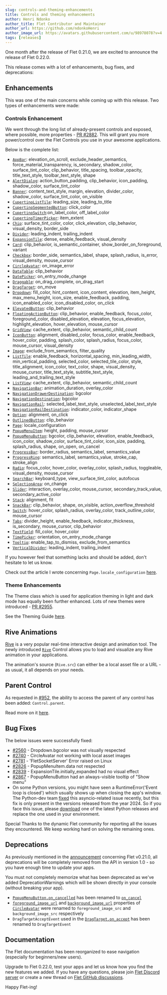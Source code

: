 ```yaml
---
slug: controls-and-theming-enhancements
title: Controls and theming enhancements
author: Henri Ndonko
author_title: Flet Contributor and Maintainer
author_url: https://github.com/ndonkoHenri
author_image_url: https://avatars.githubusercontent.com/u/98978078?v=4
tags: [releases]
---
```


One month after the release of Flet 0.21.0, we are excited to announce the release of Flet 0.22.0.

This release comes with a lot of enhancements, bug fixes, and deprecations:

## Enhancements

This was one of the main concerns while coming up with this release. Two types of enhancements were made:

### Controls Enhancement

We went through the long list of already-present controls and exposed, where possible, more
properties - [PR #2882](https://github.com/flet-dev/flet/pull/2882). This will grant you more power/control over the
Flet Controls you use in your awesome applications.

Below is the complete list:

- [`AppBar`](https://flet.dev/docs/controls/appbar): elevation_on_scroll, exclude_header_semantics,
  force_material_transparency, is_secondary, shadow_color, surface_tint_color, clip_behavior, title_spacing,
  toolbar_opacity, title_text_style, toolbar_text_style, shape
- [`AlertDialog`](https://flet.dev/docs/controls/alertdialog): action_button_padding, clip_behavior, icon_padding,
  shadow_color, surface_tint_color
- [`Banner`](https://flet.dev/docs/controls/banner): content_text_style, margin, elevation, divider_color, shadow_color,
  surface_tint_color, on_visible
- [`CupertinoListTile`](https://flet.dev/docs/controls/cupertinolisttile): leading_size, leading_to_title
- [`CupertinoSegmentedButton`](https://flet.dev/docs/controls/cupertinosegmentedbutton): click_color
- [`CupertinoSwitch`](https://flet.dev/docs/controls/cupertinoswitch):on_label_color, off_label_color
- [`CupertinoTimerPicker`](https://flet.dev/docs/controls/cupertinotimerpicker): item_extent
- [`Chip`](https://flet.dev/docs/controls/chip): surface_tint_color, color, click_elevation, clip_behavior,
  visual_density, border_side
- [`Divider`](https://flet.dev/docs/controls/divider): leading_indent, trailing_indent
- [`ExpansionTile`](https://flet.dev/docs/controls/expansiontile): dense, enable_feedback, visual_density
- [`Card`](https://flet.dev/docs/controls/card): clip_behavior, is_semantic_container, show_border_on_foreground,
  variant
- [`Checkbox`](https://flet.dev/docs/controls/checkbox): border_side, semantics_label, shape, splash_radius, is_error,
  visual_density, mouse_cursor
- [`CircleAvatar`](https://flet.dev/docs/controls/circleavatar): on_image_error
- [`DataTable`](https://flet.dev/docs/controls/datatable): clip_behavior
- [`DatePicker`](https://flet.dev/docs/controls/datepicker): on_entry_mode_change
- [`Draggable`](https://flet.dev/docs/controls/draggable): on_drag_complete, on_drag_start
- [`DragTarget`](https://flet.dev/docs/controls/dragtarget): on_move
- [`Dropdown`](https://flet.dev/docs/controls/dropdown): fill_color, hint_content, icon_content, elevation, item_height,
  max_menu_height, icon_size, enable_feedback, padding, icon_enabled_color, icon_disabled_color, on_click
- [`ElevatedButton`](https://flet.dev/docs/controls/elevatedbutton): clip_behavior
- [`FloatingActionButton`](https://flet.dev/docs/controls/floatingactionbutton): clip_behavior, enable_feedback,
  focus_color, foreground_color, disabled_elevation, elevation, focus_elevation, highlight_elevation, hover_elevation,
  mouse_cursor
- [`GridView`](https://flet.dev/docs/controls/gridview): cache_extent, clip_behavior, semantic_child_count
- [`IconButton`](https://flet.dev/docs/controls/iconbutton): alignment, disabled_color, focus_color, enable_feedback,
  hover_color, padding, splash_color, splash_radius, focus_color, mouse_cursor, visual_density
- [`Image`](https://flet.dev/docs/controls/image): exclude_from_semantics, filter_quality
- [`ListTile`](https://flet.dev/docs/controls/listtile): enable_feedback, horizontal_spacing, min_leading_width,
  min_vertical_padding, selected_color, selected_tile_color, style, title_alignment, icon_color, text_color, shape,
  visual_density, mouse_cursor, title_text_style, subtitle_text_style, leading_and_trailing_text_style
- [`ListView`](https://flet.dev/docs/controls/listview): cache_extent, clip_behavior, semantic_child_count
- [`NavigationBar`](https://flet.dev/docs/controls/navigationbar): animation_duration, overlay_color
- [`NavigationDrawerDestination`](https://flet.dev/docs/controls/navigationdrawer): bgcolor
- [`NavigationDestination`](https://flet.dev/docs/controls/navigationdestination): bgcolor
- [`NavigationRail`](https://flet.dev/docs/controls/navigationrail): selected_label_text_style,
  unselected_label_text_style
- [`NavigationRailDestination`](https://flet.dev/docs/controls/navigationrail): indicator_color, indicator_shape
- [`Option`](https://flet.dev/docs/controls/dropdown#option-properties): alignment, on_click
- [`OutlinedButton`](https://flet.dev/docs/controls/outlinedbutton): clip_behavior
- [`Page`](https://flet.dev/docs/controls/page): locale_configuration
- [`PopupMenuItem`](https://flet.dev/docs/controls/popupmenubutton#popupmenuitem-properties): height, padding,
  mouse_cursor
- [`PopupMenuButton`](https://flet.dev/docs/controls/popupmenubutton): bgcolor, clip_behavior, elevation,
  enable_feedback, icon_color, shadow_color, surface_tint_color, icon_size, padding, splash_radius, shape, on_open,
  on_cancel
- [`ProgressBar`](https://flet.dev/docs/controls/progressbar): border_radius, semantics_label, semantics_value
- [`ProgressRing`](https://flet.dev/docs/controls/progressring): semantics_label, semantics_value, stroke_cap,
  stroke_align
- [`Radio`](https://flet.dev/docs/controls/radio): focus_color, hover_color, overlay_color, splash_radius, toggleable,
  visual_density, mouse_cursor
- [`SearchBar`](https://flet.dev/docs/controls/searchbar): keyboard_type, view_surface_tint_color, autofocus
- [`SelectionArea`](https://flet.dev/docs/controls/selectionarea): on_change
- [`Slider`](https://flet.dev/docs/controls/slider): interaction, overlay_color, mouse_cursor, secondary_track_value,
  secondary_active_color
- [`Stack`](https://flet.dev/docs/controls/stack): alignment, fit
- [`SnackBar`](https://flet.dev/docs/controls/snackbar): clip_behavior, shape, on_visible, action_overflow_threshold
- [`Switch`](https://flet.dev/docs/controls/switch): hover_color, splash_radius, overlay_color, track_outline_color,
  mouse_cursor
- [`Tabs`](https://flet.dev/docs/controls/tabs): divider_height, enable_feedback, indicator_thickness, is_secondary,
  mouse_cursor, clip_behavior
- [`TextField`](https://flet.dev/docs/controls/textfield): fill_color, hover_color
- [`TimePicker`](https://flet.dev/docs/controls/timepicker): orientation, on_entry_mode_change
- [`Tooltip`](https://flet.dev/docs/controls/tooltip): enable_tap_to_dismiss, exclude_from_semantics
- [`VerticalDivider`](https://flet.dev/docs/controls/verticaldivider): leading_indent, trailing_indent

If you however feel that something lacks and should be added, don't hesitate to let us know.

Check out the article I wrote
concerning `Page.locale_configuration` [here](https://ndonkohenri.medium.com/app-localization-in-flet-5b523e83ca89).

### Theme Enhancements

The Theme class which is used for application theming in light and dark mode has equally been further enhanced.
Lots of new themes were introduced - [PR #2955](https://github.com/flet-dev/flet/pull/2955).

See the Theming Guide [here](https://flet.dev/docs/cookbook/theming/).

## Rive Animations

[Rive](https://rive.app/) is a very popular real-time interactive design and animation tool.
The newly introduced [`Rive`](https://flet.dev/docs/controls/rive/) Control allows you to load and visualize any Rive
animation in your applications.

The animation's source (`Rive.src`) can either be a local asset file or a URL - as usual, it all depends on your needs.

## Parent Control

As requested in [#952](https://github.com/flet-dev/flet/issues/952), the ability to access the parent of any control has
been added: `Control.parent`.

Read more on it [here](https://ndonkohenri.medium.com/access-any-controls-parent-flet-98e2c60dfab8).

## Bug Fixes

The below issues were successfully fixed:

- [#2560](https://github.com/flet-dev/flet/issues/2560) - Dropdown.bgcolor was not visually respected
- [#2740](https://github.com/flet-dev/flet/issues/2740) - CircleAvatar not working with local asset images
- [#2781](https://github.com/flet-dev/flet/issues/2781) - 'FletSocketServer' Error raised on Linux
- [#2826](https://github.com/flet-dev/flet/issues/2826) - PopupMenuItem.data not respected
- [#2839](https://github.com/flet-dev/flet/issues/2839) - ExpansionTile.initially_expanded had no visual effect
- [#2867](https://github.com/flet-dev/flet/issues/2867) - PopupMenuButton had an always-visible tooltip of "Show menu"
- On some Python versions, you might have seen a RuntimeError('Event loop is closed') which usually shows up when
  closing the app's window. The Python-dev
  team [fixed](https://github.com/python/cpython/issues/109538#issuecomment-1823306415) this asyncio-related issue
  recently, but this fix is only present in the versions released from the year 2024. So if you face this issue,
  please [download](https://www.python.org/downloads/) one of the latest Python releases and replace the one used in
  your environment.

Special Thanks to the dynamic Flet community for reporting all the issues they encountered. We keep working hard on
solving the remaining ones.

## Deprecations

As previously mentioned in the [announcement](https://python.plainenglish.io/whats-new-in-flet-0-21-0-ca482ab4520b)
concerning Flet v0.21.0, all deprecations will be completely removed from the API in version 1.0 - so you have enough
time to update your apps.

You must not completely memorize what has been deprecated as we've added DeprecationWarnings which will be shown
directly in your console (without breaking your app).

- [`PopupMenuButton.on_cancelled`](https://flet.dev/docs/controls/popupmenubutton/#on_cancelled) has been renamed
  to [`on_cancel`](https://flet.dev/docs/controls/popupmenubutton/#on_cancel)
- [`foreground_image_url`](https://flet.dev/docs/controls/circleavatar/#foreground_image_url)
  and [`background_image_url`](https://flet.dev/docs/controls/circleavatar/#background_image_url) properties
  of [`CircleAvatar`](https://flet.dev/docs/controls/circleavatar/) were renamed to `foreground_image_src`
  and `background_image_src` respectively
- `DragTargetAcceptEvent` used in the [`DragTarget.on_accept`](https://flet.dev/docs/controls/dragtarget/#on_accept) has
  been renamed to `DragTargetEvent`

## Documentation

The Flet documentation has been reorganized to ease navigation (especially for beginners/new users).

Upgrade to Flet 0.22.0, test your apps and let us know how you find the new features we added.
If you have any questions, please join [Flet Discord server](https://discord.gg/dzWXP8SHG8) or create a new thread
on [Flet GitHub discussions](https://github.com/flet-dev/flet/discussions).

Happy Flet-ing!
